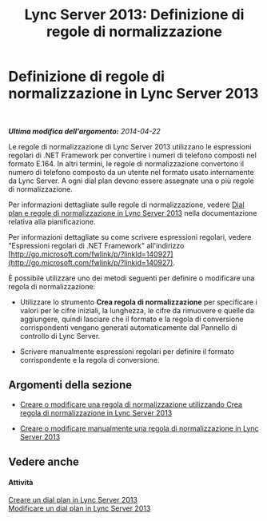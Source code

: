﻿---
title: 'Lync Server 2013: Definizione di regole di normalizzazione'
TOCTitle: Definizione di regole di normalizzazione
ms:assetid: ed31d56c-00b5-4f72-bd9f-beb4100d441f
ms:mtpsurl: https://technet.microsoft.com/it-it/library/Gg399071(v=OCS.15)
ms:contentKeyID: 49302371
ms.date: 08/24/2015
mtps_version: v=OCS.15
ms.translationtype: HT
---

# Definizione di regole di normalizzazione in Lync Server 2013

 

_**Ultima modifica dell'argomento:** 2014-04-22_

Le regole di normalizzazione di Lync Server 2013 utilizzano le espressioni regolari di .NET Framework per convertire i numeri di telefono composti nel formato E.164. In altri termini, le regole di normalizzazione convertono il numero di telefono composto da un utente nel formato usato internamente da Lync Server. A ogni dial plan devono essere assegnate una o più regole di normalizzazione.

Per informazioni dettagliate sulle regole di normalizzazione, vedere [Dial plan e regole di normalizzazione in Lync Server 2013](lync-server-2013-dial-plans-and-normalization-rules.md) nella documentazione relativa alla pianificazione.

Per informazioni dettagliate su come scrivere espressioni regolari, vedere "Espressioni regolari di .NET Framework" all'indirizzo [http://go.microsoft.com/fwlink/p/?linkId=140927](http://go.microsoft.com/fwlink/p/?linkid=140927).

È possibile utilizzare uno dei metodi seguenti per definire o modificare una regola di normalizzazione:

  - Utilizzare lo strumento **Crea regola di normalizzazione** per specificare i valori per le cifre iniziali, la lunghezza, le cifre da rimuovere e quelle da aggiungere, quindi lasciare che il formato e la regola di conversione corrispondenti vengano generati automaticamente dal Pannello di controllo di Lync Server.

  - Scrivere manualmente espressioni regolari per definire il formato corrispondente e la regola di conversione.

## Argomenti della sezione

  - [Creare o modificare una regola di normalizzazione utilizzando Crea regola di normalizzazione in Lync Server 2013](lync-server-2013-create-or-modify-a-normalization-rule-by-using-build-a-normalization-rule.md)

  - [Creare o modificare manualmente una regola di normalizzazione in Lync Server 2013](lync-server-2013-create-or-modify-a-normalization-rule-manually.md)

## Vedere anche

#### Attività

[Creare un dial plan in Lync Server 2013](lync-server-2013-create-a-dial-plan.md)  
[Modificare un dial plan in Lync Server 2013](lync-server-2013-modify-a-dial-plan.md)


